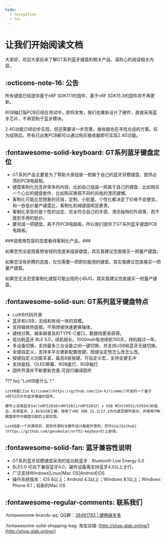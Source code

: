 ```yaml
---
hide:
  - navigation
  - toc
---
```



让我们开始阅读文档
=====================

大家好，欢迎大家前来了解GT系列蓝牙键盘的相关产品，请耐心的阅读相关内容。

:octicons-note-16: 公告
------------
所有键盘已经提供基于nRF SDK17.1的固件，基于nRF SDK15.3的固件将不再更新。

RGB轴灯版PCB已经在测试中，即将发售，我们也重新设计了硬件，直接采用蓝牙芯片，不再受制于蓝牙模块。

2.4G功能已经初步实现，但还需要进一步完善，接收器也在寻找合适的方案。较为成熟后，所有已出售PCB都可以通过购买接收器即可实现2.4G功能。


:fontawesome-solid-keyboard: GT系列蓝牙键盘定位
-----

- GT系列产品主要是为了帮助大家组装一把属于自己的蓝牙双模键盘，提供必须的PCB电路板。
- 键盘客制化包含非常多的内容，比如自己组装一把属于自己的键盘、比如购买一个心仪的键盘套件、比如购买换搭不同的风格的漂亮键帽。
- 客制化可能比您想象的花钱，定制、小批量、个性化都决定了价格不会便宜，和一些低价量产键盘比，客制化机械键盘明显更贵。
- 客制化享受的是个性的设定、完全符合自己的手感、漂亮独特的外观等，而不是到手用的低价。
- 要完成一把键盘，离不开PCB电路板，所以我们提供了GT系列蓝牙键盘PCB电路板。

  
###请使用包容的态度看待客制化产品。###

如果您完全是抱着想省钱的态度来组装键盘，其实我建议您直接买一把量产键盘。

如果您没有折腾的态度，仅仅需要一把即刻能用的键盘，其实我建议您直接买一把量产键盘。

如果您无法忍受客制化键盘可能出现的小BUG，其实我建议您直接买一把量产键盘。

:fontawesome-solid-sun: GT系列蓝牙键盘特点
------------

- LotKB代码开源
- 蓝牙和USB，无线和有线一体的双模。
- 支持轴体热拔插，不用焊接快速更换轴体。
- 键线分离，越来越普及的TYPE-C接口，数据线更易获得。
- 低功耗蓝牙 BLE 5.0，续航超长。1000mah电池续航100天，待机超过一年。
- 多设备切换，支持最多三台设备之间一键切换，并支持USB和蓝牙无缝切换。
- 全键自定义，支持多平台更新配置按键，按键设定想怎么改怎么改。
- 按键自定义功能丰富，最高8层按键，可自定义宏，支持全键无冲
- 支持旋钮、OLED屏幕、RGB底灯、RGB轴灯
- 固件开源并不断更新完善,可自行编译固件

??? faq "LotKB是什么？"

    LotKB是[Jim Kirisame](https://github.com/jim-kirisame/)开发的一个基于nRF52芯片的蓝牙键盘的固件。

    硬件上采用蓝牙SoC(nRF52810/nRF52811/nRF52832) + USB MCU(CH552/CH554)的组合，实现蓝牙、2.4G与USB三模，使用了nRF SDK 15.3/17.1作为底层硬件驱动，并使用TMK键盘库作为键盘功能的上部实现。

    LotKB是一个开源项目，其软件源码与硬件设计都是开源的，您可以从[Github](https://github.com/genokolar/nrf52-keyboard)上获得。

:fontawesome-solid-fan: 蓝牙兼容性说明
-----

- GT系列蓝牙双模键盘采用的低功耗蓝牙：Bluetooth Low Energy 5.0
- BLE5.0 可向下兼容蓝牙4.0，硬件设备需支持蓝牙4.0以上才行。
- 广泛支持Windows|Linux|Mac OS|Android|iOS
- 操作系统版本：iOS 6以上；Android 4.3以上；Windows 8.1以上；Windows Phone 8.1；较新的Mac OS


:fontawesome-regular-comments: <span id="联系我们">联系我们</span>
----------------

:fontawesome-brands-qq: QQ群：[38491793 | 键圈绵羊多 ](https://jq.qq.com/?_wv=1027&k=wO76pWWU)

:fontawesome-solid-shopping-bag: 淘宝店铺: [http://shop.glab.online/](http://shop.glab.online/)
